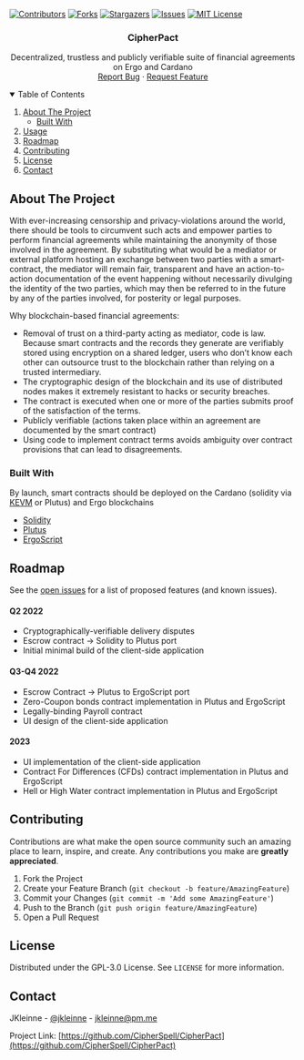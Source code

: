 <!-- PROJECT SHIELDS -->
<!--
*** I'm using markdown "reference style" links for readability.
*** Reference links are enclosed in brackets [ ] instead of parentheses ( ).
*** See the bottom of this document for the declaration of the reference variables
*** for contributors-url, forks-url, etc. This is an optional, concise syntax you may use.
*** https://www.markdownguide.org/basic-syntax/#reference-style-links
-->
[![Contributors][contributors-shield]][contributors-url]
[![Forks][forks-shield]][forks-url]
[![Stargazers][stars-shield]][stars-url]
[![Issues][issues-shield]][issues-url]
[![MIT License][license-shield]][license-url]
<!-- [![LinkedIn][linkedin-shield]][linkedin-url] -->



<!-- PROJECT LOGO -->

<!--
<br />

<p align="center">

  <a href="">

    <img src="images/logo.png" alt="Logo" width="80" height="80">

  </a>
-->

<h3 align="center">CipherPact</h3>

  <p align="center">
    Decentralized, trustless and publicly verifiable suite of financial agreements 
    on Ergo and Cardano 
    <br />
<!--
    <a href="https://github.com/CipherSpell/CipherPact"><strong>Explore the docs »</strong></a>
    <br />
    <br />
    <a href="https://github.com/CipherSpell/CipherPact">View Demo</a>
    ·
-->
    <a href="https://github.com/CipherSpell/CipherPact/issues">Report Bug</a>
    ·
    <a href="https://github.com/CipherSpell/CipherPact/issues">Request Feature</a>
  </p>



<!-- TABLE OF CONTENTS -->
<details open="open">
  <summary>Table of Contents</summary>
  <ol>
    <li>
      <a href="#about-the-project">About The Project</a>
      <ul>
        <li><a href="#built-with">Built With</a></li>
      </ul>
    </li>
    <li><a href="#usage">Usage</a></li>
    <li><a href="#roadmap">Roadmap</a></li>
    <li><a href="#contributing">Contributing</a></li>
    <li><a href="#license">License</a></li>
    <li><a href="#contact">Contact</a></li>
  </ol>
</details>



<!-- ABOUT THE PROJECT -->
## About The Project

<!--
[![Product Name Screen Shot][product-screenshot]](https://app.cipherpact.com)
-->

With ever-increasing censorship and privacy-violations around the world, there should be tools to circumvent such acts and empower parties to
perform financial agreements while maintaining the anonymity of those involved in the agreement. By substituting what would be 
a mediator or external platform hosting an exchange between two parties with a smart-contract, the mediator will remain fair, transparent 
and have an action-to-action documentation of the event happening without necessarily divulging the identity of the two parties, which 
may then be referred to in the future by any of the parties involved, for posterity or legal purposes.

Why blockchain-based financial agreements:
* Removal of trust on a third-party acting as mediator, code is law. Because smart contracts and the records they generate are verifiably stored using encryption on a shared ledger, users who don’t know each other can outsource trust to the blockchain rather than relying on a trusted intermediary. 
* The cryptographic design of the blockchain and its use of distributed nodes makes it extremely resistant to hacks or security breaches.  
* The contract is executed when one or more of the parties submits proof of the satisfaction of the terms. 
* Publicly verifiable (actions taken place within an agreement are documented by the smart contract)
* Using code to implement contract terms avoids ambiguity over contract provisions that can lead to disagreements.

### Built With

By launch, smart contracts should be deployed on the Cardano (solidity via [KEVM](https://testnets.cardano.org/en/virtual-machines/kevm/overview/) or Plutus) and Ergo blockchains
* [Solidity](https://soliditylang.org/)
* [Plutus](https://testnets.cardano.org/en/programming-languages/plutus/overview/)
* [ErgoScript](https://docs.ergoplatform.com/ErgoScript.pdf)



[comment]: <> (<!-- GETTING STARTED -->)

[comment]: <> (## Getting Started)

[comment]: <> (This is an example of how you may give instructions on setting up your project locally.)

[comment]: <> (To get a local copy up and running follow these simple example steps.)

[comment]: <> (### Prerequisites)

[comment]: <> (This is an example of how to list things you need to use the software and how to install them.)

[comment]: <> (* npm)

[comment]: <> (  ```sh)

[comment]: <> (  npm install npm@latest -g)

[comment]: <> (  ```)

[comment]: <> (<!-- More relevant for frontend repo -->)

[comment]: <> (### Installation)

[comment]: <> (1. Get a free API Key at [https://example.com]&#40;https://example.com&#41;)

[comment]: <> (2. Clone the repo)

[comment]: <> (   ```sh)

[comment]: <> (   git clone https://github.com/CipherSpell/CipherPact.git)

[comment]: <> (   ```)

[comment]: <> (3. Install NPM packages)

[comment]: <> (   ```sh)

[comment]: <> (   npm install)

[comment]: <> (   ```)

[comment]: <> (4. Enter your API in `config.js`)

[comment]: <> (   ```JS)

[comment]: <> (   const API_KEY = 'ENTER YOUR API';)

[comment]: <> (   ```)



[comment]: <> (<!-- USAGE EXAMPLES -->)

[comment]: <> (## Usage)

[comment]: <> (Use this space to show useful examples of how a project can be used. Additional screenshots, code examples and demos work well in this space. You may also link to more resources.)

[comment]: <> (_For more examples, please refer to the [Documentation]&#40;https://example.com&#41;_)


<!-- ROADMAP -->
## Roadmap

See the [open issues](https://github.com/CipherSpell/CipherPact/issues) for a list of proposed features (and known issues).

#### Q2 2022
* Cryptographically-verifiable delivery disputes
* Escrow contract -> Solidity to Plutus port
* Initial minimal build of the client-side application
#### Q3-Q4 2022
* Escrow Contract -> Plutus to ErgoScript port
* Zero-Coupon bonds contract implementation in Plutus and ErgoScript
* Legally-binding Payroll contract
* UI design of the client-side application
#### 2023
* UI implementation of the client-side application
* Contract For Differences (CFDs) contract implementation in Plutus and ErgoScript
* Hell or High Water contract implementation in Plutus and ErgoScript

<!-- CONTRIBUTING -->
## Contributing

Contributions are what make the open source community such an amazing place to learn, inspire, and create. Any contributions you make are **greatly appreciated**.

1. Fork the Project
2. Create your Feature Branch (`git checkout -b feature/AmazingFeature`)
3. Commit your Changes (`git commit -m 'Add some AmazingFeature'`)
4. Push to the Branch (`git push origin feature/AmazingFeature`)
5. Open a Pull Request



<!-- LICENSE -->
## License

Distributed under the GPL-3.0 License. See `LICENSE` for more information.



<!-- CONTACT -->
## Contact

JKleinne - [@jkleinne](https://twitter.com/jkleinne) - jkleinne@pm.me

Project Link: [https://github.com/CipherSpell/CipherPact](https://github.com/CipherSpell/CipherPact)






<!-- MARKDOWN LINKS & IMAGES -->
<!-- https://www.markdownguide.org/basic-syntax/#reference-style-links -->
[contributors-shield]: https://img.shields.io/github/contributors/CipherSpell/CipherPact?style=for-the-badge
[contributors-url]: https://github.com/CipherSpell/CipherPact/graphs/contributors
[forks-shield]: https://img.shields.io/github/forks/CipherSpell/CipherPact?style=for-the-badge
[forks-url]: https://github.com/CipherSpell/CipherPact/network/members
[stars-shield]: https://img.shields.io/github/stars/CipherSpell/CipherPact?style=for-the-badge
[stars-url]: https://github.com/CipherSpell/CipherPact/stargazers
[issues-shield]: https://img.shields.io/github/issues/CipherSpell/CipherPact?style=for-the-badge
[issues-url]: https://github.com/CipherSpell/CipherPact/issues
[license-shield]: https://img.shields.io/github/license/CipherSpell/CipherPact?style=for-the-badge
[license-url]: https://github.com/CipherSpell/CipherPact/blob/master/LICENSE
<!-- [linkedin-shield]: https://img.shields.io/badge/-LinkedIn-black.svg?style=for-the-badge&logo=linkedin&colorB=555
[linkedin-url]: https://linkedin.com/in/jkleinne -->
[product-screenshot]: images/screenshot.png
